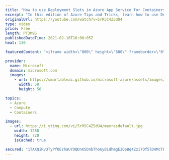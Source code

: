 ```yaml
---
title: "How to use Deployment Slots in Azure App Service for Containers | Azure Tips and Tricks"
excerpt: "In this edition of Azure Tips and Tricks, learn how to use Deployment Slots in Microsoft Azure App Service for Containers.   For more tips and tricks, visit: https://aka.ms/azuretipsandtricks  Get started with 12 months of free services and $200 USD in credit. Create your free account today with Microsoft"
originalUrl: https://youtube.com/watch?v=5rR5C4Z5dU4
type: video
price: Free
length: PT3M9S
publishedDateTime: 2021-02-16T16:00:05Z
heat: 130

featuredContent: "<iframe width=\"800\" height=\"500\" frameborder=\"0\" src=\"https://www.youtube.com/embed/5rR5C4Z5dU4\" allow=\"accelerometer; autoplay; encrypted-media; gyroscope; picture-in-picture\" allowfullscreen></iframe>"

provider:
  name: Microsoft
  domain: microsoft.com
  images:
    - url: https://smartableai.github.io/microsoft-azure/assets/images/organizations/microsoft.com-50x50.jpg
      width: 50
      height: 50

topics:
  - Azure
  - Compute
  - Containers

images:
  - url: https://i.ytimg.com/vi/5rR5C4Z5dU4/maxresdefault.jpg
    width: 1280
    height: 720
    isCached: true

secured: "1TAXQiRv3TyPf0EzhaUYDQDnK5DnbThoGyBidhmgE2QpBq4Zzi7Of5lDHMcTEX9pkTcfL5nzB3dAF9RqQdI5GE0M/nYRjEOjaVdIB6bMjUmyjjC5mOYxnCImmXXYY41TxokLvU3SdSEkUl4HMsJxpTqTIqzGG3q4jA3HyHx5ybo9sXvc9Qj+g/9ZeTM3/R0H0wLRMp3lQKNkmNCVwsEkU9AE3wdBHGkai6EbGUIa/NePD50KJtxmOAWMuhSYGHUu3c/Io+Xa6nJ+SL0cSUQpvXv2Yz1ntT1T5qrTPIgC53aHo7FkWKjSu+k7hlXKaB/Dol6xS68UzZA46wQwv0p0FZ9uBnCWa/hOsb0b4Xc+mmhRwkY+EY/VVkJkFnuPQ5xDWbUBiLHRId6V4l8b/Qp4koi362/XfA1rPIbvA5owDaI=;HrZr+vKaJmuklR61aZZpOA=="
---
```


